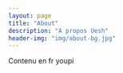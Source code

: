 ```yaml
---
layout: page
title: "About"
description: "A propos Uesh"
header-img: "img/about-bg.jpg"
---
```


Contenu en fr youpi 
